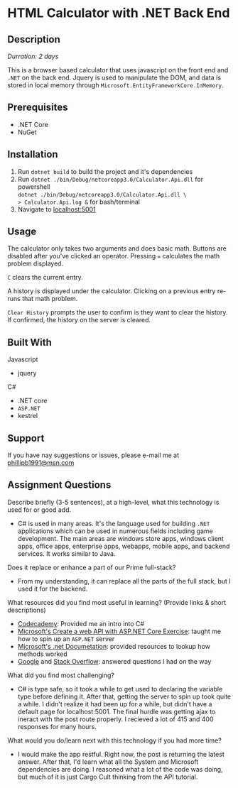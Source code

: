 # HTML Calculator with .NET Back End

## Description
_Durration: 2 days_

This is a browser based calculator that uses javascript on the front end and 
`.NET` on the back end.  Jquery is used to manipulate the DOM, and data is stored
in local memory through `Microsoft.EntityFrameworkCore.InMemory`. 

## Prerequisites

* .NET Core
* NuGet

## Installation

1. Run `dotnet build` to build the project and it's dependencies
2. Run `dotnet ./bin/Debug/netcoreapp3.0/Calculator.Api.dll` for powershell \
`dotnet ./bin/Debug/netcoreapp3.0/Calculator.Api.dll \`\
    `> Calculator.Api.log &` for bash/terminal
3. Navigate to [localhost:5001](https://localhost:5001)

## Usage

The calculator only takes two arguments and does basic math.  Buttons are disabled
after you've clicked an operator.  Pressing `=` calculates the math problem displayed.

`C` clears the current entry.

A history is displayed under the calculator.  Clicking on a previous entry re-runs
that math problem.

`Clear History` prompts the user to confirm is they want to clear the history.  If
confirmed, the history on the server is cleared.

## Built With

Javascript
* jquery

C#
* .NET core
* `ASP.NET`
* kestrel

## Support

If you have nay suggestions or issues, please e-mail me at phillipb1991@msn.com

## Assignment Questions

Describe briefly (3-5 sentences), at a high-level, what this technology is used for or good add.
- C# is used in many areas.  It's the language used for building `.NET` applications
which can be used in numerous fields including game development.
The main areas are windows store apps, windows client apps, office apps, 
enterprise apps, webapps, mobile apps, and backend services.  It works similar to
 Java. 

Does it replace or enhance a part of our Prime full-stack?
- From my understanding, it can replace all the parts of the full stack, but
I used it for the backend.

What resources did you find most useful in learning? (Provide links & short descriptions)
- [Codecademy](https://www.codecademy.com/learn/learn-c-sharp): Provided me an intro into C#
- [Microsoft's Create a web API with ASP.NET Core Exercise](https://docs.microsoft.com/en-us/learn/modules/build-web-api-net-core/):
taught me how to spin up an `ASP.NET` server
- [Microsoft's .net Documetation](https://docs.microsoft.com/en-us/dotnet/?view=netframework-4.8): 
provided resources to lookup how methods worked
- [Google](https://www.google.com) and [Stack Overflow](https://www.stackoverflow.com):
answered questions I had on the way

What did you find most challenging?
- C# is type safe, so it took a while to get used to declaring the variable
type before defining it.  After that, getting the server to spin up took quite a
while.  I didn't realize it had been up for a while, but didn't have a default
page for localhost:5001.  The final hurdle was getting ajax to ineract with the
post route properly.  I recieved a lot of 415 and 400 responses for many hours.

What would you do/learn next with this technology if you had more time?
- I would make the app restful.  Right now, the post is returning the latest answer.
After that, I'd learn what all the System and Microsoft dependencies are doing.
I reasoned what a lot of the code was doing, but much of it is just Cargo Cult thinking
from the API tutorial.
